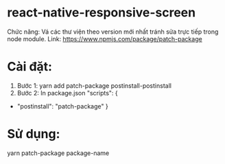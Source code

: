 # react-native-responsive-screen
Chức năng: Vá các thư viện theo version mới nhất tránh sửa trực tiếp trong node module.
Link: https://www.npmjs.com/package/patch-package
# Cài đặt: 
1. Bước 1: yarn add patch-package postinstall-postinstall
2. Bước 2: 
In package.json
 "scripts": {
+  "postinstall": "patch-package"
 }
# Sử dụng:
yarn patch-package package-name